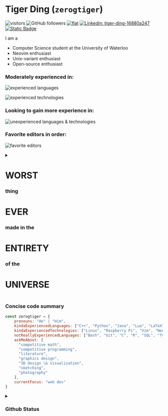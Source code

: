 # Tiger Ding (`zerogtiger`)

![visitors](https://vbr.wocr.tk/badge?page_id=zerogtiger.zerogtiger&color=37b037)  ![GitHub followers](https://img.shields.io/github/followers/zerogtiger?label=Follow&style=social)  [![flat](https://dcbadge.vercel.app/api/shield/711020280826298440&?style=flat-square)](htts://www.discordapp.com/users/711020280826298440)  [![Linkedin: tiger-ding-16880a247](https://img.shields.io/badge/-Tiger_Ding-blue?style=flat-square&logo=Linkedin&logoColor=white&link=https://www.linkedin.com/in/tiger-ding-16880a247/)](https://www.linkedin.com/in/tiger-ding-16880a247/)  [![Static Badge](https://img.shields.io/badge/Gmail-sighuponly%40gmail.com-red?logo=gmail
)](mailto:sighuponly@gmail.com)


I am a
* Computer Science student at the University of Waterloo
* Neovim enthusiast
* Unix-variant enthusiast
* Open-source enthusiast

### Moderately experienced in:

![experienced languages](https://skillicons.dev/icons?i=cpp,py,java,lua,html,css,js&theme=dark)

![experienced technologies](https://skillicons.dev/icons?i=linux,raspberrypi,vim,neovim,blender,md,latex&theme=light)

### Looking to gain more experience in:

![unexperienced languages & technologies](https://skillicons.dev/icons?i=bash,git,docker,c,r,mysql,ts,nodejs,react,html,css,swift&theme=dark)

### Favorite editors in order:

![favorite editors](https://skillicons.dev/icons?i=neovim,vim,idea,eclipse&theme=light)

<details>
  <summary><h1>WORST</h1> <h3>thing</h3> <h1>EVER</h1> <h3>made in the </h3> <h1>ENTIRETY</h1> <h3>of the</h3> <h1>UNIVERSE</h1></summary>
  
  ![garbage](https://skillicons.dev/icons?i=vscode&theme=dark)  
</details>

### Concise code summary
```javascript
const zerogtiger = {
    pronouns: "He" | "Him",
    kindaExperiencedLanguages: ["C++", "Python", "Java", "Lua", "LaTeX", "Markdown", "HTML", "CSS", "Javascript"],
    kindaExperiencedTechnologies: ["Linux", "Raspberry Pi", "Vim", "Neovim", "Blender"],
    notReallyExperiencedLanguages: ["Bash", "Git", "C", "R", "SQL", "Typescript", "NodeJS", "ReactJS", "CSS", "Swift"],
    askMeAbout: [
      "competitive math",
      "competitive programming",
      "literature",
      "graphics design",
      "3D design \& visualization",
      "sketching",
      "photography"
    ],
    currentFocus: "web dev"
}
```

<details>
  <summary><h3>Github Status</h3></summary>
  <img src="https://github-readme-stats.vercel.app/api?username=zerogtiger&show_icons=true&theme=graywhite&count_private=true&include_all_commits=true" height="160">
  <img src="https://github-readme-streak-stats.herokuapp.com/?user=zerogtiger&theme=graywhite&include_all_commits=true&count_private=true" height="160"><br>
  <img src="https://github-readme-stats.vercel.app/api/top-langs/?username=zerogtiger&langs_count=8&theme=graywhite"><br>
</details>

